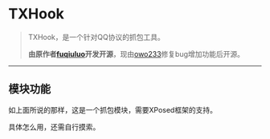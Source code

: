 # **TXHook**

> TXHook，是一个针对QQ协议的抓包工具。
> 
> **由原作者[fuqiuluo](https://github.com/fuqiuluo/)开发开源**，现由[owo233](https://github.com/callng/)修复bug增加功能后开源。

---

## **模块功能**

如上面所说的那样，这是一个抓包模块，需要XPosed框架的支持。

具体怎么用，还需自行摸索。
